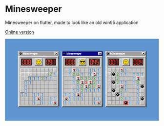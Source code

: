 # Minesweeper

Minesweeper on flutter, made to look like an old win95 application

[Online version](https://cifruktus.github.io/FlutterMinesweeper/)

![app preview](docs/images/preview.png)